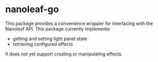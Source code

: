 # nanoleaf-go

This package provides a convenience wrapper for interfacing with the Nanoleaf API. This package currently implements:

- getting and setting light panel state
- retrieving configured effects

It does not yet support creating or manipulating effects.
